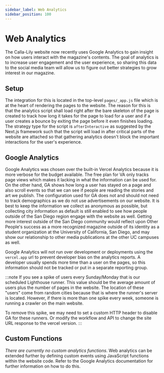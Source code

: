 ```yaml
---
sidebar_label: Web Analytics
sidebar_position: 100
---
```

# Web Analytics

The Calla-Lily website now recently uses Google Analytics to gain insight on how users interact with the magazine's contents. The goal of analytics is to increase user engagement and the user experience, so sharing this data to the social media team will allow us to figure out better strategies to grow interest in our magazine.

## Setup

The integration for this is located in the top-level `pages/_app.js` file which is at the heart of rendering the pages to the website. The reason for this is that the analytics script shall load right after the bare skeleton of the page is created to track how long it takes for the page to load for a user and if a user creates a bounce by exiting the page before it even finishes loading. The strategy type for the script is `afterInteractive` as suggested by the Next.js framework such that the script will load in after critical parts of the website are attached so that gathering analytics doesn't block the important interactions for the user's experience. 

## Google Analytics

Google Analytics was chosen over the built-in Vercel Analytics because it is more verbose for the budget available. The free plan for VA only tracks page views which makes it lacking in what the information can be used for. On the other hand, GA shows how long a user has stayed on a page and also scroll events so that we can see if people are reading the stories and art we publish. The configuration used for GA does not and should not need to track demographics as we do not use advertisements on our website. It is best to keep the information we collect as anonymous as possible, but collecting city information as default is still enabled to see how people outside of the San Diego region engage with the website as well. Getting more interest outside of the San Diego community would reflect upon Other People's success as a more recognized magazine outside of its identity as a student organization at the University of California, San Diego, and may show our relationship to other media publications at the other UC campuses as well.

Google Analytics will not run over development or deployments using the `vercel.app` url to prevent developer bias on the analytics reports. A developer usually spends more time than a user on the pages, so this information should not be tracked or put in a separate reporting group.

:::note
If you see a spike of users every Sunday/Monday that is our scheduled Lighthouse runner. This value should be the average amount of users plus the number of pages in the website. The location of these "users" come from random cities because that is where the runner's server is located. However, if there is more than one spike every week, someone is running a crawler on the main website. 

To remove this spike, we may need to set a custom HTTP header to disable GA for these runners. Or modify the workflow and API to change the site URL response to the vercel version.
:::

## Custom Functions

*There are currently no custom analytics functions*. Web analytics can be extended further by defining custom events using JavaScript functions within the website code. Refer to the Google Analytics documentation for further information on how to do this.